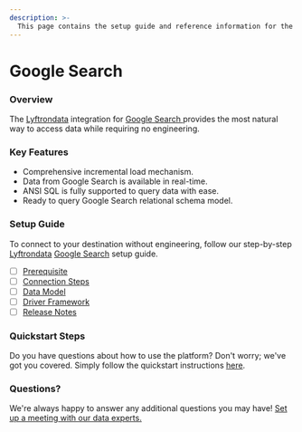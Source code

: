 ```yaml
---
description: >-
  This page contains the setup guide and reference information for the Google Search source connector.
---
```


# Google Search

### Overview

The [Lyftrondata](https://www.lyftrondata.com/) integration for [Google Search](https://www.lyftrondata.com/integration/google-search/)[ ](https://www.lyftrondata.com/integration/google-search/)provides the most natural way to access data while requiring no engineering.

### Key Features

* Comprehensive incremental load mechanism.
* Data from Google Search is available in real-time.&#x20;
* ANSI SQL is fully supported to query data with ease.
* Ready to query Google Search relational schema model.

### Setup Guide

To connect to your destination without engineering, follow our step-by-step [Lyftrondata](https://www.lyftrondata.com/)  [Google Search](https://www.lyftrondata.com/integration/google-search/) setup guide.

* [ ] [Prerequisite](../../marketing-analytics/google-search/prerequisite.md)
* [ ] [Connection Steps](../../marketing-analytics/google-search/connection-steps.md)
* [ ] [Data Model](../../marketing-analytics/google-search/data-model/)
* [ ] [Driver Framework](../../marketing-analytics/google-search/driver-framework/)
* [ ] [Release Notes](../../marketing-analytics/google-search/release-notes.md)

### Quickstart Steps

Do you have questions about how to use the platform? Don't worry; we've got you covered. Simply follow the quickstart instructions [here](../../../quickstart-steps.md).

### Questions? <a href="#questions" id="questions"></a>

We're always happy to answer any additional questions you may have! [Set up a meeting with our data experts.](https://www.lyftrondata.com/book-a-meeting/)

